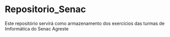 # Repositorio_Senac
Este repositório servirá como armazenamento dos exercícios das turmas de Imformática do Senac Agreste
